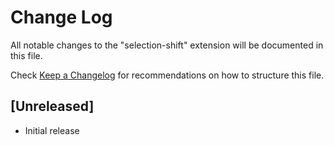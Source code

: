 # Change Log

All notable changes to the "selection-shift" extension will be documented in this file.

Check [Keep a Changelog](http://keepachangelog.com/) for recommendations on how to structure this file.

## [Unreleased]

- Initial release